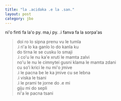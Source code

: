 ```yaml
---
title: "la .acidaka .e la .san."
layout: post
category: jbo
---
```


ni'o finti fa la'o py. ma,i py.
.i fanva fa la sorpa'as

> doi ro lo sipna prenu vu le tumla<br>
> .i ri'a lo ka ganlo lo do kanla ku<br>
> do tirna le se cusku lo smaji<br>
> .i co'u le nu ka'e xruti le mamta zalvi<br>
> no'u le nu le cimnytei gusni klama le mamta zdani<br>
> cu so'i krici le nu mi'o jmive<br>
> .i le pacna be le ka jmive cu se lebna<br>
> .i viska le tsani<br>
> .i le prami te jorne do .e mi<br>
> giju mi do sepli<br>
> ni'a le pacna tsani
